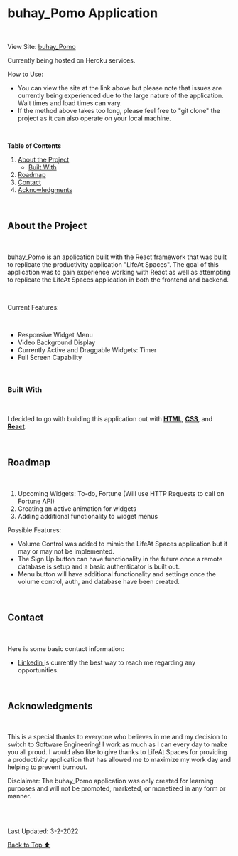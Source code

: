<div id="top"> </div>

# buhay_Pomo Application

<br>

View Site: [buhay_Pomo](https://rm-just-apod.herokuapp.com/)

Currently being hosted on Heroku services.

How to Use:

- You can view the site at the link above but please note that issues are currently being experienced due to the large nature of the application. Wait times and load times can vary.
- If the method above takes too long, please feel free to "git clone" the project as it can also operate on your local machine.

<br>

**Table of Contents**

1. <a href="#about"> About the Project </a>
   - <a href="#built"> Built With</a>
2. <a href="#roadmap"> Roadmap </a>
3. <a href="#contact"> Contact </a>
4. <a href="#acknowledgments"> Acknowledgments </a>

<div id="about"></div>

<br>

## **About the Project**

<br>

buhay_Pomo is an application built with the React framework that was built to replicate the productivity application "LifeAt Spaces". The goal of this application was to gain experience working with React as well as attempting to replicate the LifeAt Spaces application in both the frontend and backend.

<br>

Current Features:

<br>

- Responsive Widget Menu
- Video Background Display
- Currently Active and Draggable Widgets: Timer
- Full Screen Capability

<br>

<div id="built"> </div>

### **Built With**

<br>

I decided to go with building this application out with <u>**HTML**</u>, <u>**CSS**</u>, and <u>**React**</u>.

<br>

<div id="roadmap"> </div>

## **Roadmap**

<br>

1. Upcoming Widgets: To-do, Fortune (Will use HTTP Requests to call on Fortune API)
2. Creating an active animation for widgets
3. Adding additional functionality to widget menus

Possible Features:

- Volume Control was added to mimic the LifeAt Spaces application but it may or may not be implemented.
- The Sign Up button can have functionality in the future once a remote database is setup and a basic authenticator is built out.
- Menu button will have additional functionality and settings once the volume control, auth, and database have been created.

<br>

<div id="contact"> </div>

## **Contact**

<br>

Here is some basic contact information:

- <a href="https://www.linkedin.com/in/ron-magpantay/"> Linkedin </a> is currently the best way to reach me regarding any opportunities.

<br>

<div id="acknowledgements"> </div>

## **Acknowledgments**

<br>

This is a special thanks to everyone who believes in me and my decision to switch to Software Engineering! I work as much as I can every day to make you all proud.
I would also like to give thanks to LifeAt Spaces for providing a productivity application that has allowed me to maximize my work day and helping to prevent burnout.

Disclaimer: The buhay_Pomo application was only created for learning purposes and will not be promoted, marketed, or monetized in any form or manner.

<br>

<br>

Last Updated: 3-2-2022

<a href="#top"> Back to Top ⬆️ </a>
